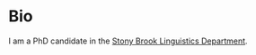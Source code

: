 # Bio

I am a PhD candidate in the [Stony Brook Linguistics Department](https://www.linguistics.stonybrook.edu). 
